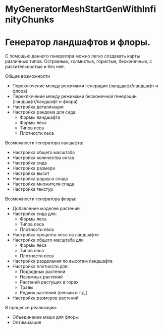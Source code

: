 # MyGeneratorMeshStartGenWithInfinityChunks
# Генератор ландшафтов и флоры.

С помощью данного генератора можно легко создавать карты различных типов.
Островные, холмистые, гористые, бесконечные, с растительностью и без неё.


Общие возможности
- Переключение между режимами генерации (ландшафт/ландшафт и флора)
- Переключение между режимами бесконечной генерации (ландшафт/ландшафт и флора)
- Настройка детализации
- Настройка рандома для сида:
    - Формы ландшафта
    - Формы леса
    - Типов леса
    - Плотности леса

Возможности генератора ланшафта:
- Настройка общего масштаба
- Настройка количества октав
- Настройка сида
- Настройка размера
- Настройка высот
- Настройка радиуса спада
- Настройка множителя спада
- Настройка текстур

Возможности генератора флоры:
- Добавление моделей растений
- Настройка сида для:
    - Формы леса
    - Типов леса
    - Плотности леса
- Настройка процента леса на ландшафте
- Настройка общего масштаба для
    - Формы леса
    - Типов леса
    - Плотности леса
- Настройка разделения по высотам ландшафта
- Настройка плотности для:
    - Подводных растений
    - Наземных растений
    - Растений растущих в горах
    - Травы
    - Редких растений (пеньки и т.д.)
- Настройка размеров растений


В процессе реализации:
- Объединение меша для флоры
- Оптимизация
